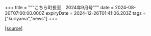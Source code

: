 +++
title = """こちら町長室　2024年9月号"""
date = 2024-08-30T07:00:00.000Z
expiryDate = 2024-12-26T01:41:06.203Z
tags = ["kuriyama","news"]
+++


[[source]](https://www.town.kuriyama.hokkaido.jp/site/mayor/28645.html)
